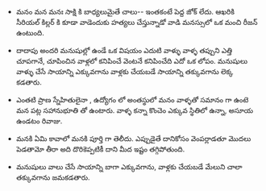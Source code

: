  * మనం మన మనః సాక్షి కి బాధ్యలుమైతే చాలు-- ఇంతకంటే పెద్ద జోక్ లేదు. ఆఖరికి సీరియల్ కిల్లర్ కి కూడా వాడెందుకు హత్యలు చేస్తున్నాడో వాడి మనస్సులో ఒక మంచి రీజన్ ఉంటుంది.

 * దాదాపు అందరి మనుషుల్లో ఉండే ఒక విషయం ఎదుటి వాళ్ళు వాళ్ళ తప్పుని ఎత్తి చూపగానే, చూపించిన వాళ్లలో కనిపించే వెంటనే కనిపించేది ఎదో ఒక లోపం. 
మనుషులు వాళ్ళు చేసే సాయాన్ని ఎక్కువగాను వాళ్లకు చేయబడే సాయాన్ని తక్కువగాను లెక్క కడతారు. 

* ఎంతటి ప్రాణ స్నేహితులైనా , ఉద్యోగం లో అంతస్థులో మనం వాళ్ళతో సమానం గా ఉంటె మన పట్ల సహానుభూతి తో ఉంటారు. వాళ్ళ కన్నా కొంచెం ఎక్కువ స్థితిలో ఉన్నా, అసూయ ఉండటం రివాజు. 

* మనకి ఏమి కావాలో మనకి పూర్తి గా తెలీదు. ఎప్పుడైతే దానికోసం వెంపర్లాడతూ మొదలు పెడతామో తీరా అది దొరికెప్పటికీ దాని మీద ఇష్టం తగ్గిపోతుంది.  

* మనుషులు వాలు చేసే సాయాన్ని బాగా ఎక్కువగాను, వాళ్లకు చేయబడే మేలుని చాలా తక్కువగాను జమకడతారు. 
